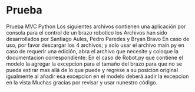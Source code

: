 # Prueba
Prueba MVC Python
Los siguientes archivos contienen una aplicación por consola para el control de un brazo robotico
los Archivos han sido desarrollados por Santiago Aules, Pedro Paredes y Bryan Bravo
En caso de uso, por favor descargar los 4 archivos; y solo usar el archivo main.py
en caso de requerir una edición, abra el archivo que necesite y coloque la documentacion correspondiente:
En el caso de Robot.py que contiene el modelo la agregar la excepcion para el tamaño del brazo
para que no se pueda estirar mas allá de lo que puede y regrese a su posicion original
igualmente al añadir esa excepcion en el modelo deberá aadir la excepcion en la vista
Muchas gracias por revisar y usar nunestro código.
